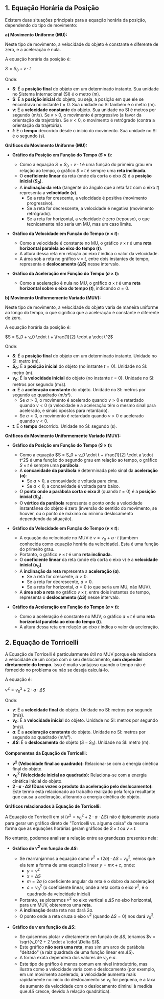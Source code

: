 
## 1. Equação Horária da Posição

Existem duas situações principais para a equação horária da posição, dependendo do tipo de movimento:

**a) Movimento Uniforme (MU):**

Neste tipo de movimento, a velocidade do objeto é constante e diferente de zero, e a aceleração é nula.

A equação horária da posição é:

$S = S_0 + v \cdot t$

Onde:

* **S**: É a **posição final** do objeto em um determinado instante. Sua unidade no Sistema Internacional (SI) é o metro (m).
* **S**: É a **posição inicial** do objeto, ou seja, a posição em que ele se encontrava no instante $t=0$. Sua unidade no SI também é o metro (m).
* **v**: É a **velocidade constante** do objeto. Sua unidade no SI é metros por segundo (m/s). Se v > 0, o movimento é progressivo (a favor da orientação da trajetória). Se $v < 0$, o movimento é retrógrado (contra a orientação da trajetória).
* **$t$**: É o **tempo** decorrido desde o início do movimento. Sua unidade no SI é o segundo (s).

**Gráficos do Movimento Uniforme (MU):**

* **Gráfico da Posição em Função do Tempo ($S \times t$):**
    * Como a equação $S = S_0 + v \cdot t$ é uma função do primeiro grau em relação ao tempo, o gráfico $S \times t$ é sempre uma **reta inclinada**.
    * O **coeficiente linear** da reta (onde ela corta o eixo $S$) é a **posição inicial ($S_0$)**.
    * A **inclinação da reta** (tangente do ângulo que a reta faz com o eixo $t$) representa a **velocidade ($v$)**.
        * Se a reta for crescente, a velocidade é positiva (movimento progressivo).
        * Se a reta for decrescente, a velocidade é negativa (movimento retrógrado).
        * Se a reta for horizontal, a velocidade é zero (repouso), o que tecnicamente não seria um MU, mas um caso limite.

* **Gráfico da Velocidade em Função do Tempo ($v \times t$):**
    * Como a velocidade é constante no MU, o gráfico $v \times t$ é uma **reta horizontal paralela ao eixo do tempo ($t$)**.
    * A altura dessa reta em relação ao eixo $t$ indica o valor da velocidade.
    * A área sob a reta no gráfico $v \times t$, entre dois instantes de tempo, representa o **deslocamento ($\Delta S$)** nesse intervalo.

* **Gráfico da Aceleração em Função do Tempo ($a \times t$):**
    * Como a aceleração é nula no MU, o gráfico $a \times t$ é uma **reta horizontal sobre o eixo do tempo ($t$)**, indicando $a = 0$.

**b) Movimento Uniformemente Variado (MUV):**

Neste tipo de movimento, a velocidade do objeto varia de maneira uniforme ao longo do tempo, o que significa que a aceleração é constante e diferente de zero.

A equação horária da posição é:

$S = S_0 + v_0 \cdot t + \frac{1}{2} \cdot a \cdot t^2$

Onde:

* **$S$**: É a **posição final** do objeto em um determinado instante. Unidade no SI: metro (m).
* **$S_0$**: É a **posição inicial** do objeto (no instante $t=0$). Unidade no SI: metro (m).
* **$v_0$**: É la **velocidade inicial** do objeto (no instante $t=0$). Unidade no SI: metros por segundo (m/s).
* **$a$**: É a **aceleração constante** do objeto. Unidade no SI: metros por segundo ao quadrado (m/s²).
    * Se $a > 0$, o movimento é acelerado quando $v > 0$ e retardado quando $v < 0$ (a velocidade e a aceleração têm o mesmo sinal para acelerado, e sinais opostos para retardado).
    * Se $a < 0$, o movimento é retardado quando $v > 0$ e acelerado quando $v < 0$.
* **$t$**: É o **tempo** decorrido. Unidade no SI: segundo (s).

**Gráficos do Movimento Uniformemente Variado (MUV):**

* **Gráfico da Posição em Função do Tempo ($S \times t$):**
    * Como a equação $S = S_0 + v_0 \cdot t + \frac{1}{2} \cdot a \cdot t^2$ é uma função do segundo grau em relação ao tempo, o gráfico $S \times t$ é sempre uma **parábola**.
    * A **concavidade da parábola** é determinada pelo sinal da **aceleração ($a$)**:
        * Se $a > 0$, a concavidade é voltada para cima.
        * Se $a < 0$, a concavidade é voltada para baixo.
    * O **ponto onde a parábola corta o eixo $S$** (quando $t=0$) é a **posição inicial ($S_0$)**.
    * O **vértice da parábola** representa o ponto onde a velocidade instantânea do objeto é zero (inversão do sentido do movimento, se houver, ou o ponto de máximo ou mínimo deslocamento dependendo da situação).

* **Gráfico da Velocidade em Função do Tempo ($v \times t$):**
    * A equação da velocidade no MUV é $v = v_0 + a \cdot t$ (também conhecida como equação horária da velocidade). Esta é uma função do primeiro grau.
    * Portanto, o gráfico $v \times t$ é uma **reta inclinada**.
    * O **coeficiente linear** da reta (onde ela corta o eixo $v$) é a **velocidade inicial ($v_0$)**.
    * A **inclinação da reta** representa a **aceleração ($a$)**.
        * Se a reta for crescente, $a > 0$.
        * Se a reta for decrescente, $a < 0$.
        * Se a reta for horizontal, $a = 0$ (o que seria um MU, não MUV).
    * A **área sob a reta** no gráfico $v \times t$, entre dois instantes de tempo, representa o **deslocamento ($\Delta S$)** nesse intervalo.

* **Gráfico da Aceleração em Função do Tempo ($a \times t$):**
    * Como a aceleração é constante no MUV, o gráfico $a \times t$ é uma **reta horizontal paralela ao eixo do tempo ($t$)**.
    * A altura dessa reta em relação ao eixo $t$ indica o valor da aceleração.

## 2. Equação de Torricelli

A Equação de Torricelli é particularmente útil no MUV porque ela relaciona a velocidade de um corpo com o seu deslocamento, **sem depender diretamente do tempo**. Isso é muito vantajoso quando o tempo não é fornecido no problema ou não se deseja calculá-lo.

A equação é:

$v^2 = v_0^2 + 2 \cdot a \cdot \Delta S$

Onde:

* **$v$**: É a **velocidade final** do objeto. Unidade no SI: metros por segundo (m/s).
* **$v_0$**: É a **velocidade inicial** do objeto. Unidade no SI: metros por segundo (m/s).
* **$a$**: É a **aceleração constante** do objeto. Unidade no SI: metros por segundo ao quadrado (m/s²).
* **$\Delta S$**: É o **deslocamento** do objeto ($S - S_0$). Unidade no SI: metro (m).

**Componentes da Equação de Torricelli:**

* **$v^2$ (Velocidade final ao quadrado):** Relaciona-se com a energia cinética final do objeto.
* **$v_0^2$ (Velocidade inicial ao quadrado):** Relaciona-se com a energia cinética inicial do objeto.
* **$2 \cdot a \cdot \Delta S$ (Duas vezes o produto da aceleração pelo deslocamento):** Este termo está relacionado ao trabalho realizado pela força resultante que causa a aceleração, alterando a energia cinética do objeto.

**Gráficos relacionados à Equação de Torricelli:**

A Equação de Torricelli em si ($v^2 = v_0^2 + 2 \cdot a \cdot \Delta S$) não é tipicamente usada para gerar um gráfico direto de "Torricelli vs. alguma coisa" da mesma forma que as equações horárias geram gráficos de $S \times t$ ou $v \times t$.

No entanto, podemos analisar a relação entre as grandezas presentes nela:

* **Gráfico de $v^2$ em função de $\Delta S$:**
    * Se rearranjarmos a equação como $v^2 = (2a) \cdot \Delta S + v_0^2$, vemos que ela tem a forma de uma equação linear $y = m x + c$, onde:
        * $y = v^2$
        * $x = \Delta S$
        * $m = 2a$ (o coeficiente angular da reta é o dobro da aceleração)
        * $c = v_0^2$ (o coeficiente linear, onde a reta corta o eixo $v^2$, é o quadrado da velocidade inicial)
    * Portanto, se plotarmos $v^2$ no eixo vertical e $\Delta S$ no eixo horizontal, para um MUV, obteremos uma **reta**.
    * A **inclinação** desta reta nos dará $2a$.
    * O ponto onde a reta cruza o eixo $v^2$ (quando $\Delta S = 0$) nos dará $v_0^2$.

* **Gráfico de $v$ em função de $\Delta S$:**
    * Se quisermos plotar $v$ diretamente em função de $\Delta S$, teríamos $v = \sqrt{v_0^2 + 2 \cdot a \cdot \Delta S}$.
    * Este gráfico **não será uma reta**, mas sim um arco de parábola "deitado" (a raiz quadrada de uma função linear em $\Delta S$).
    * A forma exata dependerá dos valores de $v_0$ e $a$.
    * Este tipo de gráfico é menos comum em nível introdutório, mas ilustra como a velocidade varia com o deslocamento (por exemplo, em um movimento acelerado, a velocidade aumenta mais rapidamente no início do deslocamento se $v_0$ for pequena, e a taxa de aumento da velocidade com o deslocamento diminui à medida que $\Delta S$ cresce, devido à relação quadrática).


